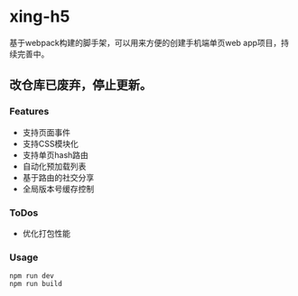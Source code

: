 # xing-h5
基于webpack构建的脚手架，可以用来方便的创建手机端单页web app项目，持续完善中。

## 改仓库已废弃，停止更新。

### Features
* 支持页面事件
* 支持CSS模块化
* 支持单页hash路由
* 自动化预加载列表
* 基于路由的社交分享
* 全局版本号缓存控制

### ToDos
* 优化打包性能

### Usage
```
npm run dev
npm run build 
```
